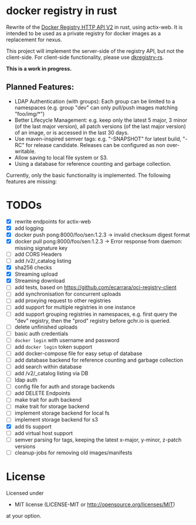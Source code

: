 # docker registry in rust

Rewrite of the [Docker Registry HTTP API V2](https://docs.docker.com/registry/spec/api/) in rust, using actix-web.
It is intended to be used as a private registry for docker images as a replacement for nexus.

This project will implement the server-side of the registry API, but not the client-side.
For client-side functionality, please use [dkregistry-rs](https://github.com/camallo/dkregistry-rs).

**This is a work in progress.**

## Planned Features:

- LDAP Authentication (with groups): Each group can be limited to a namespaces (e.g. group "dev" can only pull/push
  images matching "foo/img/*")
- Better Lifecycle Management: e.g. keep only the latest 5 major, 3 minor (of the last major version), all patch
  versions (of the last major version) of an image, or is accessed in the last 30 days.
- Use maven-inspired semver tags: e.g. "-SNAPSHOT" for latest build, "-RC" for release candidate. Releases can be
  configured as non over-writable.
- Allow saving to local file system or S3.
- Using a database for reference counting and garbage collection.

Currently, only the basic functionality is implemented. The following features are missing:

# TODOs

- [x] rewrite endpoints for actix-web
- [x] add logging
- [x] docker push pong:8000/foo/sen:1.2.3 -> invalid checksum digest format
- [x] docker pull pong:8000/foo/sen:1.2.3 -> Error response from daemon: missing signature key
- [ ] add CORS Headers
- [ ] add /v2/_catalog listing
- [x] sha256 checks
- [x] Streaming upload
- [x] Streaming download
- [ ] add tests, based on https://github.com/ecarrara/oci-registry-client
- [ ] add synchronisation for concurrent uploads
- [ ] add proxying request to other registries
- [ ] add support for multiple registries in one instance
- [ ] add support grouping registries in namespaces, e.g. first query the "dev" registry, then the "prod" registry
  before gchr.io is queried.
- [ ] delete unfinished uploads
- [ ] basic auth credentials
- [ ] `docker login` with username and password
- [ ] add `docker login` token support
- [ ] add docker-compose file for easy setup of database
- [ ] add database backend for reference counting and garbage collection
- [ ] add search within database
- [ ] add /v2/_catalog listing via DB
- [ ] ldap auth
- [ ] config file for auth and storage backends
- [ ] add DELETE Endpoints
- [ ] make trait for auth backend
- [ ] make trait for storage backend
- [ ] implement storage backend for local fs
- [ ] implement storage backend for s3
- [x] add tls support
- [ ] add virtual host support
- [ ] semver parsing for tags, keeping the latest x-major, y-minor, z-patch versions
- [ ] cleanup-jobs for removing old images/manifests

# License

Licensed under

* MIT license (LICENSE-MIT or http://opensource.org/licenses/MIT)

at your option.
